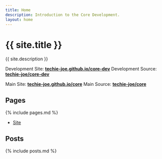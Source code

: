 ```yaml
---
title: Home
description: Introduction to the Core Development.
layout: home
---
```


# {{ site.title }}

{{ site.description }}

Development Site: **[techie-joe.github.io/core-dev](https://techie-joe.github.io/core-dev)**
Development Source: **[techie-joe/core-dev](https://github.com/techie-joe/core-dev)**

Main Site: **[techie-joe.github.io/core](https://techie-joe.github.io/core)**
Main Source: **[techie-joe/core](https://github.com/techie-joe/core)**

## Pages

{% include pages.md %}
- [Site](site)

## Posts

{% include posts.md %}